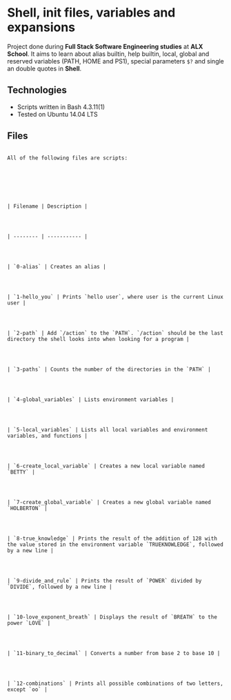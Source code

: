 # Shell, init files, variables and expansions


Project done during **Full Stack Software Engineering studies** at **ALX School**. It aims to learn about alias builtin, help builtin, local, global and reserved variables (PATH, HOME and PS1), special parameters `$?` and single an double quotes in **Shell**.

                                                

## Technologies

* Scripts written in Bash 4.3.11(1)
* Tested on Ubuntu 14.04 LTS

## Files

                                                                                                                                                

                                                                                                                                                All of the following files are scripts:

                                                                                                                                                                


                                                                                                                                                                                

                                                                                                                                                                                | Filename | Description |

                                                                                                                                                                                                

                                                                                                                                                                                                | -------- | ----------- |

                                                                                                                                                                                                                

                                                                                                                                                                                                                | `0-alias` | Creates an alias |

                                                                                                                                                                                                                                

                                                                                                                                                                                                                                | `1-hello_you` | Prints `hello user`, where user is the current Linux user |

                                                                                                                                                                                                                                                

                                                                                                                                                                                                                                                | `2-path` | Add `/action` to the `PATH`. `/action` should be the last directory the shell looks into when looking for a program |

                                                                                                                                                                                                                                                                

                                                                                                                                                                                                                                                                | `3-paths` | Counts the number of the directories in the `PATH` |

                                                                                                                                                                                                                                                                                

                                                                                                                                                                                                                                                                                | `4-global_variables` | Lists environment variables |

                                                                                                                                                                                                                                                                                                

                                                                                                                                                                                                                                                                                                | `5-local_variables` | Lists all local variables and environment variables, and functions |

                                                                                                                                                                                                                                                                                                                

                                                                                                                                                                                                                                                                                                                | `6-create_local_variable` | Creates a new local variable named `BETTY` |

                                                                                                                                                                                                                                                                                                                                

                                                                                                                                                                                                                                                                                                                                | `7-create_global_variable` | Creates a new global variable named `HOLBERTON` |

                                                                                                                                                                                                                                                                                                                                                

                                                                                                                                                                                                                                                                                                                                                | `8-true_knowledge` | Prints the result of the addition of 128 with the value stored in the environment variable `TRUEKNOWLEDGE`, followed by a new line |

                                                                                                                                                                                                                                                                                                                                                                

                                                                                                                                                                                                                                                                                                                                                                | `9-divide_and_rule` | Prints the result of `POWER` divided by `DIVIDE`, followed by a new line |

                                                                                                                                                                                                                                                                                                                                                                                

                                                                                                                                                                                                                                                                                                                                                                                | `10-love_exponent_breath` | Displays the result of `BREATH` to the power `LOVE` |

                                                                                                                                                                                                                                                                                                                                                                                                

                                                                                                                                                                                                                                                                                                                                                                                                | `11-binary_to_decimal` | Converts a number from base 2 to base 10 |

                                                                                                                                                                                                                                                                                                                                                                                                                

                                                                                                                                                                                                                                                                                                                                                                                                                | `12-combinations` | Prints all possible combinations of two letters, except `oo` |

                                                                                                                
